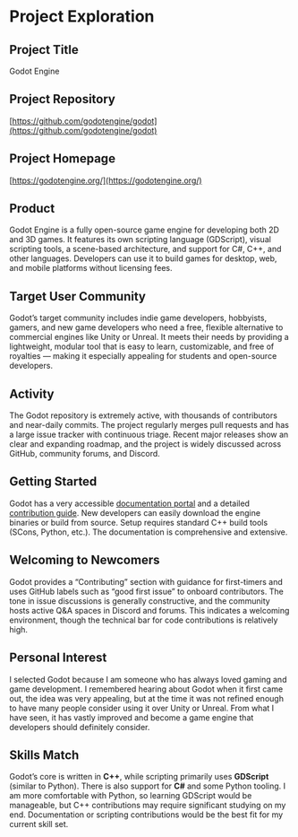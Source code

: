 # Project Exploration

## Project Title
Godot Engine

## Project Repository
[https://github.com/godotengine/godot](https://github.com/godotengine/godot)

## Project Homepage
[https://godotengine.org/](https://godotengine.org/)

## Product
Godot Engine is a fully open-source game engine for developing both 2D and 3D games. It features its own scripting language (GDScript), visual scripting tools, a scene-based architecture, and support for C#, C++, and other languages. Developers can use it to build games for desktop, web, and mobile platforms without licensing fees.

## Target User Community
Godot’s target community includes indie game developers, hobbyists, gamers, and new game developers who need a free, flexible alternative to commercial engines like Unity or Unreal. It meets their needs by providing a lightweight, modular tool that is easy to learn, customizable, and free of royalties — making it especially appealing for students and open-source developers.

## Activity
The Godot repository is extremely active, with thousands of contributors and near-daily commits. The project regularly merges pull requests and has a large issue tracker with continuous triage. Recent major releases show an clear and expanding roadmap, and the project is widely discussed across GitHub, community forums, and Discord.

## Getting Started
Godot has a very accessible [documentation portal](https://docs.godotengine.org/) and a detailed [contribution guide](https://docs.godotengine.org/en/stable/contributing/development/index.html). New developers can easily download the engine binaries or build from source. Setup requires standard C++ build tools (SCons, Python, etc.). The documentation is comprehensive and extensive.

## Welcoming to Newcomers
Godot provides a “Contributing” section with guidance for first-timers and uses GitHub labels such as “good first issue” to onboard contributors. The tone in issue discussions is generally constructive, and the community hosts active Q&A spaces in Discord and forums. This indicates a welcoming environment, though the technical bar for code contributions is relatively high.

## Personal Interest
I selected Godot because I am someone who has always loved gaming and game development. I remembered hearing about Godot when it first came out, the idea was very appealing, but at the time it was not refined enough to have many people consider using it over Unity or Unreal. From what I have seen, it has vastly improved and become a game engine that developers should definitely consider.

## Skills Match
Godot’s core is written in **C++**, while scripting primarily uses **GDScript** (similar to Python). There is also support for **C#** and some Python tooling. I am more comfortable with Python, so learning GDScript would be manageable, but C++ contributions may require significant studying on my end. Documentation or scripting contributions would be the best fit for my current skill set.

